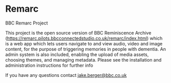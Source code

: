 # Remarc
BBC Remarc Project

This project is the open source version of BBC Reminiscence Archive (https://remarc.pilots.bbcconnectedstudio.co.uk/remarc/index.html) which is a web app which lets users navigate to and view audio, video and image content, for the purpose of triggering memories in people with dementia.
An admin system is also included, enabling the upload of media assets, choosing themes, and managing metadata.
Please see the installation and administration instructions for further info

If you have any questions contact jake.berger@bbc.co.uk
